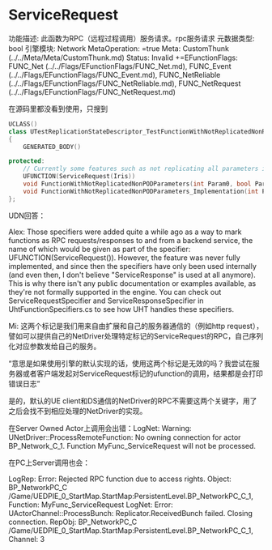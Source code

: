 # ServiceRequest

功能描述: 此函数为RPC（远程过程调用）服务请求。rpc服务请求
元数据类型: bool
引擎模块: Network
MetaOperation: =true
Meta: CustomThunk (../../Meta/Meta/CustomThunk.md)
Status: Invalid
+=EFunctionFlags: FUNC_Net (../../Flags/EFunctionFlags/FUNC_Net.md), FUNC_Event (../../Flags/EFunctionFlags/FUNC_Event.md), FUNC_NetReliable (../../Flags/EFunctionFlags/FUNC_NetReliable.md), FUNC_NetRequest (../../Flags/EFunctionFlags/FUNC_NetRequest.md)

在源码里都没看到使用，只搜到

```cpp
UCLASS()
class UTestReplicationStateDescriptor_TestFunctionWithNotReplicatedNonPODParameters : public UObject
{
	GENERATED_BODY()

protected:
	// Currently some features such as not replicating all parameters isn't allowed on regular RPCs
	UFUNCTION(ServiceRequest(Iris))
	void FunctionWithNotReplicatedNonPODParameters(int Param0, bool Param1, int Param2, UPARAM(NotReplicated) const TArray<FTestReplicationStateDescriptor_TestStructWithRefCArray>& NotReplicatedParam3);
	void FunctionWithNotReplicatedNonPODParameters_Implementation(int Param0, bool Param1, int Param2, UPARAM(NotReplicated) const TArray<FTestReplicationStateDescriptor_TestStructWithRefCArray>& NotReplicatedParam3);
};
```

UDN回答：

Alex: Those specifiers were added quite a while ago as a way to mark functions as RPC requests/responses to and from a backend service, the name of which would be given as part of the specifier: UFUNCTION(ServiceRequest(<Endpoint Name>)). However, the feature was never fully implemented, and since then the specifiers have only been used internally (and even then, I don't believe "ServiceResponse" is used at all anymore). This is why there isn't any public documentation or examples available, as they're not formally supported in the engine. You can check out ServiceRequestSpecifier and ServiceResponseSpecifier in UhtFunctionSpecifiers.cs to see how UHT handles these specifiers.

Mi: 这两个标记是我们用来自由扩展和自己的服务器通信的（例如http request），譬如可以提供自己的NetDriver处理特定标记的ServiceRequest的RPC，自己序列化对应参数发给自己的服务。

“意思是如果使用引擎的默认实现的话，使用这两个标记是无效的吗？我尝试在服务器或者客户端发起对ServiceRequest标记的ufunction的调用，结果都是会打印错误日志”

是的，默认的UE client和DS通信的NetDriver的RPC不需要这两个关键字，用了之后会找不到相应处理的NetDriver的实现。

在Server Owned Actor上调用会出错：LogNet: Warning: UNetDriver::ProcessRemoteFunction: No owning connection for actor BP_Network_C_1. Function MyFunc_ServiceRequest will not be processed.

在PC上Server调用也会：

LogRep: Error: Rejected RPC function due to access rights. Object: BP_NetworkPC_C /Game/UEDPIE_0_StartMap.StartMap:PersistentLevel.BP_NetworkPC_C_1, Function: MyFunc_ServiceRequest
LogNet: Error: UActorChannel::ProcessBunch: Replicator.ReceivedBunch failed.  Closing connection. RepObj: BP_NetworkPC_C /Game/UEDPIE_0_StartMap.StartMap:PersistentLevel.BP_NetworkPC_C_1, Channel: 3